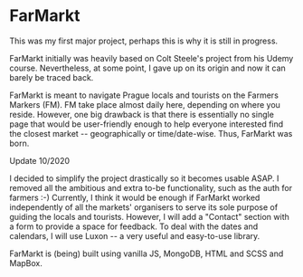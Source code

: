 # FarMarkt

This was my first major project, perhaps this is why it is still in progress.

FarMarkt initially was heavily based on Colt Steele's project from his Udemy course. Nevertheless,
at some point, I gave up on its origin and now it can barely be traced back.

FarMarkt is meant to navigate Prague locals and tourists on the Farmers Markers (FM).
FM take place almost daily here, depending on where you reside.
However, one big drawback is that there is essentially no single page that would
be user-friendly enough to help everyone interested find the closest market -- 
geographically or time/date-wise. Thus, FarMarkt was born.


Update 10/2020

I decided to simplify the project drastically so it becomes usable ASAP.
I removed all the ambitious and extra to-be functionality, such as the auth for farmers :-)
Currently, I think it would be enough if FarMarkt worked independently of all the markets' organisers to serve its sole purpose of guiding the locals and tourists. However, I will add a "Contact" section with a form to provide a space for feedback.
To deal with the dates and calendars, I will use Luxon -- a very useful and easy-to-use library.



FarMarkt is (being) built using vanilla JS, MongoDB, HTML and SCSS and MapBox.
